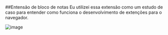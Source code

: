##Entensão de bloco de notas
Eu utilizei essa extensão como um estudo de caso para entender como funciona o desenvolvimento de extenções para o navegador.

![image](https://github.com/user-attachments/assets/7091363f-73f6-47c9-a84e-d9a811b353bb)
